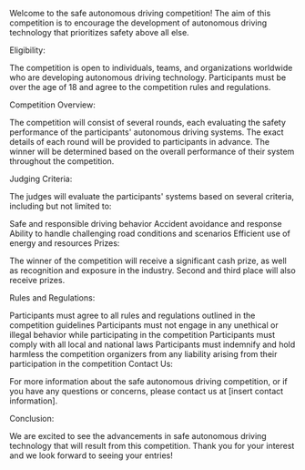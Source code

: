 
Welcome to the safe autonomous driving competition! The aim of this competition is to encourage the development of autonomous driving technology that prioritizes safety above all else.

Eligibility:

The competition is open to individuals, teams, and organizations worldwide who are developing autonomous driving technology. Participants must be over the age of 18 and agree to the competition rules and regulations.

Competition Overview:

The competition will consist of several rounds, each evaluating the safety performance of the participants' autonomous driving systems. The exact details of each round will be provided to participants in advance. The winner will be determined based on the overall performance of their system throughout the competition.

Judging Criteria:

The judges will evaluate the participants' systems based on several criteria, including but not limited to:

Safe and responsible driving behavior
Accident avoidance and response
Ability to handle challenging road conditions and scenarios
Efficient use of energy and resources
Prizes:

The winner of the competition will receive a significant cash prize, as well as recognition and exposure in the industry. Second and third place will also receive prizes.

Rules and Regulations:

Participants must agree to all rules and regulations outlined in the competition guidelines
Participants must not engage in any unethical or illegal behavior while participating in the competition
Participants must comply with all local and national laws
Participants must indemnify and hold harmless the competition organizers from any liability arising from their participation in the competition
Contact Us:

For more information about the safe autonomous driving competition, or if you have any questions or concerns, please contact us at [insert contact information].

Conclusion:

We are excited to see the advancements in safe autonomous driving technology that will result from this competition. Thank you for your interest and we look forward to seeing your entries!